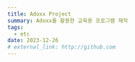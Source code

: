 ```yaml
---
title: Adoxx Project
summary: Adoxx를 활용한 교육용 프로그램 제작
tags:
  - etc
date: 2023-12-26
# external_link: http://github.com
---
```

